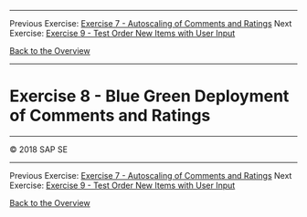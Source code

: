 - - - -
Previous Exercise: [Exercise 7 - Autoscaling of Comments and Ratings](../Exercise7_Autoscaling_of_Comments_and_Ratings) Next Exercise: [Exercise 9 - Test Order New Items with User Input](../Exercise9_Test_Order_New_Items_with_User_Input)

[Back to the Overview](../README.md)
- - - -

# Exercise 8 - Blue Green Deployment of Comments and Ratings

- - - -
© 2018 SAP SE
- - - -

Previous Exercise: [Exercise 7 - Autoscaling of Comments and Ratings](../Exercise7_Autoscaling_of_Comments_and_Ratings) Next Exercise: [Exercise 9 - Test Order New Items with User Input](../Exercise9_Test_Order_New_Items_with_User_Input)

[Back to the Overview](../README.md)

